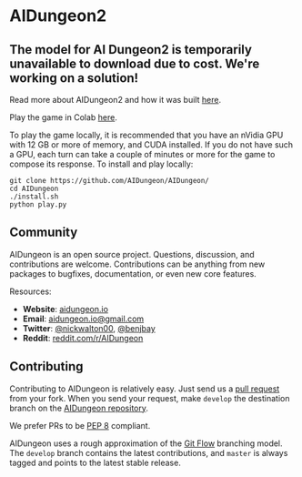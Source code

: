 # AIDungeon2

## The model for AI Dungeon2 is temporarily unavailable to download due to cost. We're working on a solution!


Read more about AIDungeon2 and how it was built [here](https://pcc.cs.byu.edu/2019/11/21/ai-dungeon-2-creating-infinitely-generated-text-adventures-with-deep-learning-language-models/).

Play the game in Colab [here](http://www.aidungeon.io).

To play the game locally, it is recommended that you have an nVidia GPU with 12 GB or more of memory, and CUDA installed. If you do not have such a GPU, each turn can take a couple of minutes or more for the game to compose its response. To install and play locally:
```
git clone https://github.com/AIDungeon/AIDungeon/
cd AIDungeon
./install.sh
python play.py
```


Community
------------------------

AIDungeon is an open source project. Questions, discussion, and
contributions are welcome. Contributions can be anything from new
packages to bugfixes, documentation, or even new core features.

Resources:

* **Website**: [aidungeon.io](http://www.aidungeon.io/)
* **Email**: aidungeon.io@gmail.com
* **Twitter**: [@nickwalton00](https://twitter.com/nickwalton00), [@benjbay](https://twitter.com/benjbay)
* **Reddit**: [reddit.com/r/AIDungeon](https://www.reddit.com/r/AIDungeon/)


Contributing
------------------------
Contributing to AIDungeon is relatively easy.  Just send us a
[pull request](https://help.github.com/articles/using-pull-requests/) from your fork.
When you send your request, make ``develop`` the destination branch on the
[AIDungeon repository](https://github.com/nickwalton/AIDungeon).

We prefer PRs to be
[PEP 8](https://www.python.org/dev/peps/pep-0008/) compliant.

AIDungeon uses a rough approximation of the
[Git Flow](http://nvie.com/posts/a-successful-git-branching-model/)
branching model.  The ``develop`` branch contains the latest
contributions, and ``master`` is always tagged and points to the latest
stable release.
